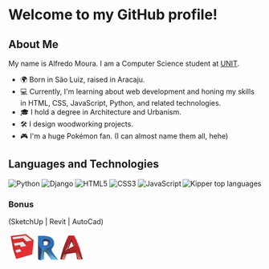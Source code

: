 <h1>Welcome to my GitHub profile!</h1>

## About Me

My name is Alfredo Moura. I am a Computer Science student at [UNIT](https://www.unit.br/).

- 🌍 Born in São Luiz, raised in Aracaju.
- 💻 Currently, I'm learning about web development and honing my skills in HTML, CSS, JavaScript, Python, and related technologies.
- 🎓 I hold a degree in Architecture and Urbanism.
- 🛠️ I design woodworking projects.
- 🎮 I'm a huge Pokémon fan. (I can almost name them all, hehe)


## Languages and Technologies

<img align="right" src="https://github-readme-stats.vercel.app/api/top-langs/?username=Alf-Mou&theme=blue-white" alt="Kipper top languages">

<div>
<img src="https://img.shields.io/badge/python-3670A0?style=for-the-badge&logo=python&logoColor=ffdd54" alt="Python" height="30px">
<img src="https://img.shields.io/badge/django-%23092E20.svg?style=for-the-badge&logo=django&logoColor=white" alt="Django" height="30px">
<img src="https://img.shields.io/badge/html5-%23E34F26.svg?style=for-the-badge&logo=html5&logoColor=white" alt="HTML5" height="30px">
<img src="https://img.shields.io/badge/css3-%231572B6.svg?style=for-the-badge&logo=css3&logoColor=white" alt="CSS3" height="30px">
<img src="https://img.shields.io/badge/javascript-%23323330.svg?style=for-the-badge&logo=javascript&logoColor=%23F7DF1E" alt="JavaScript" height="30px">
</div>

### Bonus
(SketchUp | Revit | AutoCad)
<div>
<img src="icons/sketchup_icon.png" width=55px/>
<img src="icons/icon_revit.png" width=40px />
<img src="icons/Autocad_icon.png" width=45px/>  
</div>
  
